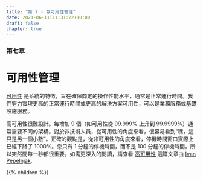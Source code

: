 ```yaml
---
title: "第 7 - 章可用性管理"
date: 2021-06-11T11:31:22+10:00
draft: false
chapter: true
---
```


### 第七章

# 可用性管理

[可用性](https://en.wikipedia.org/wiki/High_availability)  是系統的特徵，旨在確保商定的操作性能水平，通常是正常運行時間。我們努力實現更高的正常運行時間或更高的解決方案可用性，可以是業務服務或基礎設施服務。

高可用性很難設計。每增加 9 個（如可用性從 99.999% 上升到 99.9999%）通常需要不同的架構。對於非技術人員，從可用性的角度來看，很容易看到“嘿，這只是另一個小數”。正確的觀點是，從非可用性的角度來看，停機時間窗口實際上已經下降了 1000%。您只有 1 分鐘的停機時間，而不是 100 分鐘的停機時間，所以突然間每一秒都很重要。如需更深入的閱讀，請查看  [高可用性](https://blog.ipspace.net/2020/12/50-shades-high-availability.html) 這篇文章由 [Ivan Pepelnjak](https://www.ipspace.net/About_Ivan_Pepelnjak).

{{% children %}}